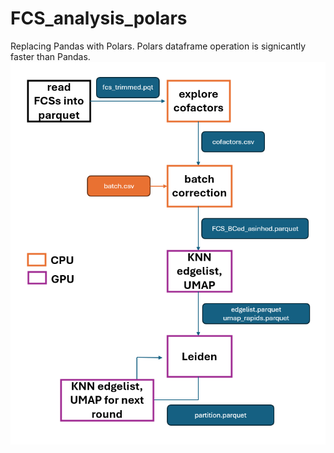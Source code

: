# FCS_analysis_polars
Replacing Pandas with Polars. Polars dataframe operation is signicantly faster than Pandas.
![workflow](images/FCS_analysis_polars.png)
